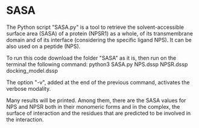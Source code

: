 # SASA
The Python script "SASA.py" is a tool to retrieve the solvent-accessible surface area (SASA) of a protein (NPSR1) as a whole, of its transmembrane domain and of its interface (considering the specific ligand NPS). It can be also used on a peptide (NPS).

To run this code download the folder "SASA" as it is, then run on the terminal the following command:
python3 SASA.py NPS.dssp NPSR.dssp docking_model.dssp

The option "-v", added at the end of the previous command, activates the verbose modality.

Many results will be printed. Among them, there are the SASA values for NPS and NPSR both in their monomeric forms and in the complex, the surface of interaction and the residues that are predicted to be involved in the interaction.
